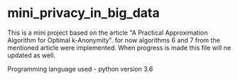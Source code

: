 # mini_privacy_in_big_data

This is a mini project based on the article "A Practical Approximation Algorithm for Optimal k-Anonymity".
for now algorithms 6 and 7 from the mentioned article were implemented.
When progress is made this file will ne updated as well.

Programming language used - python version 3.6
